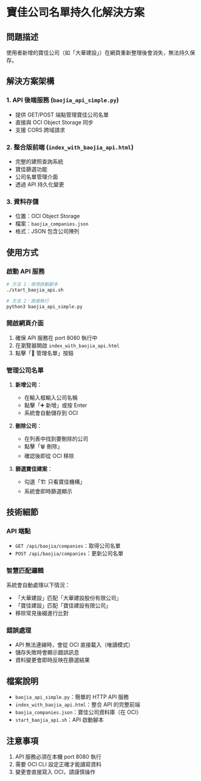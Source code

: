 # 寶佳公司名單持久化解決方案

## 問題描述
使用者新增的寶佳公司（如「大華建設」）在網頁重新整理後會消失，無法持久保存。

## 解決方案架構

### 1. API 後端服務 (`baojia_api_simple.py`)
- 提供 GET/POST 端點管理寶佳公司名單
- 直接與 OCI Object Storage 同步
- 支援 CORS 跨域請求

### 2. 整合版前端 (`index_with_baojia_api.html`)
- 完整的建照查詢系統
- 寶佳篩選功能
- 公司名單管理介面
- 透過 API 持久化變更

### 3. 資料存儲
- 位置：OCI Object Storage
- 檔案：`baojia_companies.json`
- 格式：JSON 包含公司陣列

## 使用方式

### 啟動 API 服務
```bash
# 方法 1：使用啟動腳本
./start_baojia_api.sh

# 方法 2：直接執行
python3 baojia_api_simple.py
```

### 開啟網頁介面
1. 確保 API 服務在 port 8080 執行中
2. 在瀏覽器開啟 `index_with_baojia_api.html`
3. 點擊「📝 管理名單」按鈕

### 管理公司名單
1. **新增公司**：
   - 在輸入框輸入公司名稱
   - 點擊「➕ 新增」或按 Enter
   - 系統會自動儲存到 OCI

2. **刪除公司**：
   - 在列表中找到要刪除的公司
   - 點擊「🗑️ 刪除」
   - 確認後即從 OCI 移除

3. **篩選寶佳建案**：
   - 勾選「🏗️ 只看寶佳機構」
   - 系統會即時篩選顯示

## 技術細節

### API 端點
- `GET /api/baojia/companies`：取得公司名單
- `POST /api/baojia/companies`：更新公司名單

### 智慧匹配邏輯
系統會自動處理以下情況：
- 「大華建設」匹配「大華建設股份有限公司」
- 「寶佳建設」匹配「寶佳建設有限公司」
- 移除常見後綴進行比對

### 錯誤處理
- API 無法連線時，會從 OCI 直接載入（唯讀模式）
- 儲存失敗時會顯示錯誤訊息
- 資料變更會即時反映在篩選結果

## 檔案說明
- `baojia_api_simple.py`：簡單的 HTTP API 服務
- `index_with_baojia_api.html`：整合 API 的完整前端
- `baojia_companies.json`：寶佳公司資料庫（在 OCI）
- `start_baojia_api.sh`：API 啟動腳本

## 注意事項
1. API 服務必須在本機 port 8080 執行
2. 需要 OCI CLI 設定正確才能讀寫資料
3. 變更會直接寫入 OCI，請謹慎操作